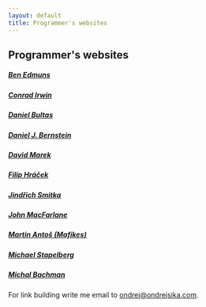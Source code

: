 ```yaml
---
layout: default
title: Programmer's websites
---
```


## Programmer's websites

##### [Ben Edmuns](http://benedmunds.com)
##### [Conrad Irwin](http://cirw.in)
##### [Daniel Bultas](http://bultas.info)
##### [Daniel J. Bernstein](http://cr.yp.to)
##### [David Marek](http://www.davidmarek.cz)
##### [Filip Hráček](http://filiph.net)
##### [Jindřich Smitka](http://www.smita.info)
##### [John MacFarlane](http://johnmacfarlane.net)
##### [Martin Antoš (Mafikes)](http://mafikes.cz)
##### [Michael Stapelberg](http://michael.stapelberg.de)
##### [Michal Bachman](http://www.bachman.cz)

For link building write me email to <ondrej@ondrejsika.com>.
